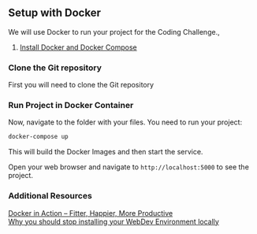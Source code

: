## Setup with Docker

We will use Docker to run your project for the Coding Challenge., 
1. [Install Docker and Docker Compose](https://www.docker.com/products/docker-desktop)

### Clone the Git repository
First you will need to clone the Git repository

### Run Project in Docker Container
Now, navigate to the folder with your files. 
You need to run your project:
```bash
docker-compose up
```
This will build the Docker Images and then start the service.  

Open your web browser and navigate to `http://localhost:5000` to see the project.

### Additional Resources
[Docker in Action – Fitter, Happier, More Productive](https://realpython.com/docker-in-action-fitter-happier-more-productive/)  
[Why you should stop installing your WebDev Environment locally](https://www.smashingmagazine.com/2016/04/stop-installing-your-webdev-environment-locally-with-docker/)






